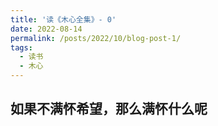 ```yaml
---
title: '读《木心全集》- 0'
date: 2022-08-14
permalink: /posts/2022/10/blog-post-1/
tags:
  - 读书
  - 木心
---
```


如果不满怀希望，那么满怀什么呢
------